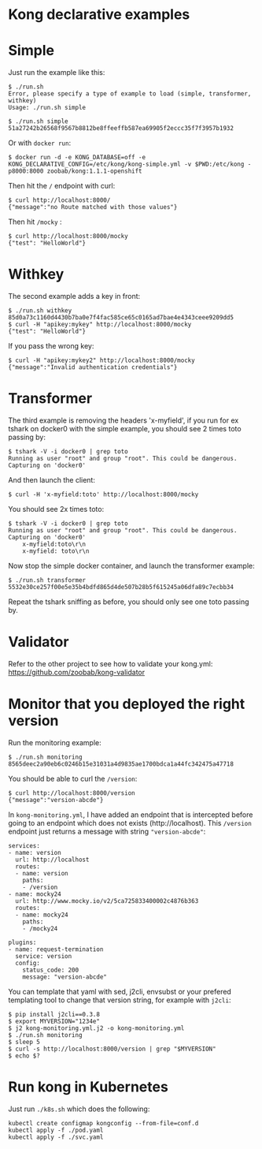 Kong declarative examples
=========================

# Simple

Just run the example like this:

```
$ ./run.sh 
Error, please specify a type of example to load (simple, transformer, withkey)
Usage: ./run.sh simple

$ ./run.sh simple
51a27242b26568f9567b8812be8ffeeffb587ea69905f2eccc35f7f3957b1932
```

Or with ```docker run```:

```
$ docker run -d -e KONG_DATABASE=off -e KONG_DECLARATIVE_CONFIG=/etc/kong/kong-simple.yml -v $PWD:/etc/kong -p8000:8000 zoobab/kong:1.1.1-openshift
```

Then hit the ```/``` endpoint with curl:

```
$ curl http://localhost:8000/
{"message":"no Route matched with those values"}
```

Then hit ```/mocky``` :

```
$ curl http://localhost:8000/mocky
{"test": "HelloWorld"}
```

# Withkey

The second example adds a key in front:

```
$ ./run.sh withkey
85d0a73c1160d4430b7ba0e7f4fac585ce65c0165ad7bae4e4343ceee9209dd5
$ curl -H "apikey:mykey" http://localhost:8000/mocky
{"test": "HelloWorld"}
```

If you pass the wrong key:

```
$ curl -H "apikey:mykey2" http://localhost:8000/mocky
{"message":"Invalid authentication credentials"}
```

# Transformer

The third example is removing the headers 'x-myfield', if you run for ex tshark on docker0 with the simple example, you should see 2 times toto passing by:

```
$ tshark -V -i docker0 | grep toto
Running as user "root" and group "root". This could be dangerous.
Capturing on 'docker0'
```

And then launch the client:

```
$ curl -H 'x-myfield:toto' http://localhost:8000/mocky
```

You should see 2x times toto:

```
$ tshark -V -i docker0 | grep toto
Running as user "root" and group "root". This could be dangerous.
Capturing on 'docker0'
    x-myfield:toto\r\n
    x-myfield: toto\r\n
```

Now stop the simple docker container, and launch the transformer example:

```
$ ./run.sh transformer
5532e30ce257f00e5e35b4bdfd865d4de507b28b5f615245a06dfa89c7ecbb34
```

Repeat the tshark sniffing as before, you should only see one toto passing by.

# Validator

Refer to the other project to see how to validate your kong.yml: https://github.com/zoobab/kong-validator

# Monitor that you deployed the right version

Run the monitoring example:

```
$ ./run.sh monitoring
8565deec2a90eb6c0246b15e31031a4d9835ae1700bdca1a44fc342475a47718
```

You should be able to curl the ```/version```:

```
$ curl http://localhost:8000/version
{"message":"version-abcde"}
```

In ```kong-monitoring.yml```, I have added an endpoint that is intercepted
before going to an endpoint which does not exists (http://localhost). This
```/version``` endpoint just returns a message with string
```"version-abcde"```:

```
services:
- name: version
  url: http://localhost
  routes:
  - name: version
    paths:
    - /version
- name: mocky24
  url: http://www.mocky.io/v2/5ca725833400002c4876b363
  routes:
  - name: mocky24
    paths:
    - /mocky24

plugins:
- name: request-termination
  service: version
  config:
    status_code: 200
    message: "version-abcde"
```

You can template that yaml with sed, j2cli, envsubst or your prefered
templating tool to change that version string, for example with ```j2cli```:

```
$ pip install j2cli==0.3.8
$ export MYVERSION="1234e"
$ j2 kong-monitoring.yml.j2 -o kong-monitoring.yml
$ ./run.sh monitoring
$ sleep 5
$ curl -s http://localhost:8000/version | grep "$MYVERSION"
$ echo $?
```

# Run kong in Kubernetes

Just run ```./k8s.sh``` which does the following:

```
kubectl create configmap kongconfig --from-file=conf.d
kubectl apply -f ./pod.yaml
kubectl apply -f ./svc.yaml
```


